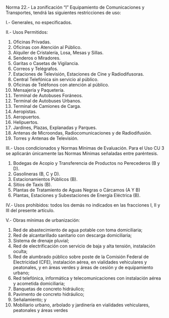 
Norma 22.- La zonificación “I” Equipamiento de Comunicaciones y Transportes, tendrá las siguientes restricciones de uso:

I.- Generales, no especificados.

II.- Usos Permitidos:

1. Oficinas Privadas.
2. Oficinas con Atención al Público.
3. Alquiler de Cristalería, Losa, Mesas y Sillas.
4. Senderos o Miradores.
5. Garitas o Casetas de Vigilancia.
6. Correos y Telégrafos.
7. Estaciones de Televisión, Estaciones de Cine y Radiodifusoras.
8. Central Telefónica sin servicio al público.
9. Oficinas de Teléfonos con atención al público.
10. Mensajería y Paquetería.
11. Terminal de Autobuses Foráneos.
12. Terminal de Autobuses Urbanos.
13. Terminal de Camiones de Carga.
14. Aeropistas.
15. Aeropuertos.
16. Helipuertos.
17. Jardines, Plazas, Explanadas y Parques.
18. Antenas de Microondas, Radiocomunicaciones y de Radiodifusión.
19. Torres y Antenas de Televisión.

III.- Usos condicionados y Normas Mínimas de Evaluación. Para el Uso CU 3 se aplicarán únicamente las Normas Mínimas señaladas entre paréntesis.

1. Bodegas de Acopio y Transferencia de Productos no Perecederos (B y D).
2. Gasolineras (B, C y D).
3. Estacionamientos Públicos (B).
4. Sitios de Taxis (B).
5. Plantas de Tratamiento de Aguas Negras o Cárcamos (A Y B)
6. Plantas, Estaciones y Subestaciones de Energía Eléctrica (B).

IV.- Usos prohibidos: todos los demás no indicados en las fracciones I, II y III del presente artículo.

V.- Obras mínimas de urbanización:

1. Red de abastecimiento de agua potable con toma domiciliaria;
2. Red de alcantarillado sanitario con descarga domiciliaria;
3. Sistema de drenaje pluvial;
4. Red de electrificación con servicio de baja y alta tensión, instalación oculta;
5. Red de alumbrado público sobre poste de la Comisión Federal de Electricidad (CFE), instalación aérea, en vialidades vehiculares y peatonales, y en áreas verdes y áreas de cesión y de equipamiento urbano;
6. Red telefónica, informática y telecomunicaciones con instalación aérea y acometida domiciliaria;
7. Banquetas de concreto hidráulico;
8. Pavimento de concreto hidráulico;
9. Señalamiento; y
10. Mobiliario urbano, arbolado y jardinería en vialidades vehiculares, peatonales y áreas verdes
